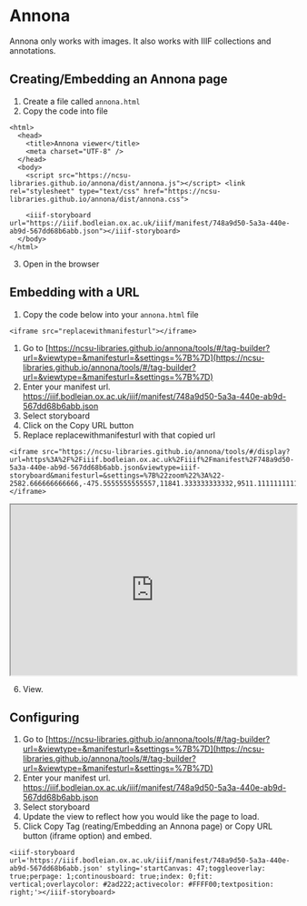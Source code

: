 # Annona
Annona only works with images. It also works with IIIF collections and annotations.

## Creating/Embedding an Annona page
1. Create a file called `annona.html`
2. Copy the code into file
```
<html>
  <head>
    <title>Annona viewer</title>
    <meta charset="UTF-8" />
  </head>
  <body>
    <script src="https://ncsu-libraries.github.io/annona/dist/annona.js"></script> <link rel="stylesheet" type="text/css" href="https://ncsu-libraries.github.io/annona/dist/annona.css">
 
    <iiif-storyboard url="https://iiif.bodleian.ox.ac.uk/iiif/manifest/748a9d50-5a3a-440e-ab9d-567dd68b6abb.json"></iiif-storyboard>
  </body>
</html>
```
<script src="https://ncsu-libraries.github.io/annona/dist/annona.js"></script> <link rel="stylesheet" type="text/css" href="https://ncsu-libraries.github.io/annona/dist/annona.css">
 
<iiif-storyboard url="https://iiif.bodleian.ox.ac.uk/iiif/manifest/748a9d50-5a3a-440e-ab9d-567dd68b6abb.json"></iiif-storyboard>

3. Open in the browser

## Embedding with a URL
1. Copy the code below into your `annona.html` file

```
<iframe src="replacewithmanifesturl"></iframe>
```

1. Go to [https://ncsu-libraries.github.io/annona/tools/#/tag-builder?url=&viewtype=&manifesturl=&settings=%7B%7D](https://ncsu-libraries.github.io/annona/tools/#/tag-builder?url=&viewtype=&manifesturl=&settings=%7B%7D)
2. Enter your manifest url. https://iiif.bodleian.ox.ac.uk/iiif/manifest/748a9d50-5a3a-440e-ab9d-567dd68b6abb.json
3. Select storyboard
4. Click on the Copy URL button
5. Replace replacewithmanifesturl with that copied url
```
<iframe src="https://ncsu-libraries.github.io/annona/tools/#/display?url=https%3A%2F%2Fiiif.bodleian.ox.ac.uk%2Fiiif%2Fmanifest%2F748a9d50-5a3a-440e-ab9d-567dd68b6abb.json&viewtype=iiif-storyboard&manifesturl=&settings=%7B%22zoom%22%3A%22-2582.666666666666,-475.5555555555557,11841.333333333332,9511.11111111111%22,%22fullpage%22%3Atrue%7D"></iframe>
```
<iframe style="width: 100%; min-height: 300px" src="https://ncsu-libraries.github.io/annona/tools/#/display?url=https%3A%2F%2Fiiif.bodleian.ox.ac.uk%2Fiiif%2Fmanifest%2F748a9d50-5a3a-440e-ab9d-567dd68b6abb.json&viewtype=iiif-storyboard&manifesturl=&settings=%7B%22zoom%22%3A%22-2582.666666666666,-475.5555555555557,11841.333333333332,9511.11111111111%22,%22fullpage%22%3Atrue%7D"></iframe>


6. View.

## Configuring
1. Go to [https://ncsu-libraries.github.io/annona/tools/#/tag-builder?url=&viewtype=&manifesturl=&settings=%7B%7D](https://ncsu-libraries.github.io/annona/tools/#/tag-builder?url=&viewtype=&manifesturl=&settings=%7B%7D)
2. Enter your manifest url. https://iiif.bodleian.ox.ac.uk/iiif/manifest/748a9d50-5a3a-440e-ab9d-567dd68b6abb.json
3. Select storyboard
4. Update the view to reflect how you would like the page to load.
5. Click Copy Tag (reating/Embedding an Annona page) or Copy URL button (iframe option) and embed.

```
<iiif-storyboard url='https://iiif.bodleian.ox.ac.uk/iiif/manifest/748a9d50-5a3a-440e-ab9d-567dd68b6abb.json' styling='startCanvas: 47;toggleoverlay: true;perpage: 1;continousboard: true;index: 0;fit: vertical;overlaycolor: #2ad222;activecolor: #FFFF00;textposition: right;'></iiif-storyboard>
```

<iiif-storyboard url='https://iiif.bodleian.ox.ac.uk/iiif/manifest/748a9d50-5a3a-440e-ab9d-567dd68b6abb.json' styling='startCanvas: 47;toggleoverlay: true;perpage: 1;continousboard: true;index: 0;fit: vertical;overlaycolor: #2ad222;activecolor: #FFFF00;textposition: right;'></iiif-storyboard>


